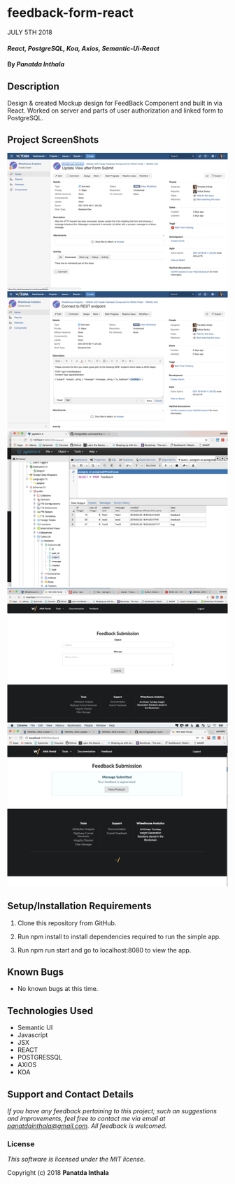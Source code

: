 # feedback-form-react

JULY 5TH 2018

#### _React, PostgreSQL, Koa, Axios, Semantic-Ui-React_ 

#### By _**Panatda Inthala**_

## Description

Design & created Mockup design for FeedBack Component and built in via React. Worked on server and parts of user authorization and linked form to PostgreSQL.

## Project ScreenShots

![alt text](JIRAticketsubmitform.png "ira Ticket for creating the view for feedback form")
![alt text](RESTendpoint.png "Jira Ticket for connecting it to PostgresSQL")
![alt text](PostgresSQL.png "PostgresSQL running test")
![alt text](feedbackform.png "Created Feedback Form")
![alt text](feedbackformsubmit.png "Result after submitted form")



## Setup/Installation Requirements

1. Clone this repository from GitHub.

2. Run npm install to install dependencies required to run the simple app.

3. Run npm run start and go to localhost:8080 to view the app.

## Known Bugs

* No known bugs at this time.

## Technologies Used
*  Semantic UI
*  Javascript
*  JSX
*  REACT
*  POSTGRESSQL
*  AXIOS
*  KOA

## Support and Contact Details

_If you have any feedback pertaining to this project; such an suggestions and improvements, feel free to contact me via email at panatdainthala@gmail.com. All feedback is welcomed._

### License

*This software is licensed under the MIT license.*

Copyright (c) 2018 **Panatda Inthala**
